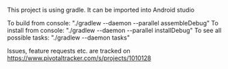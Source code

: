This project is using gradle. It can be imported into Android studio

To build from console: "./gradlew --daemon --parallel assembleDebug"
To install from console: "./gradlew --daemon --parallel installDebug"
To see all possible tasks: "./gradlew --daemon tasks"


Issues, feature requests etc. are tracked on https://www.pivotaltracker.com/s/projects/1010128
